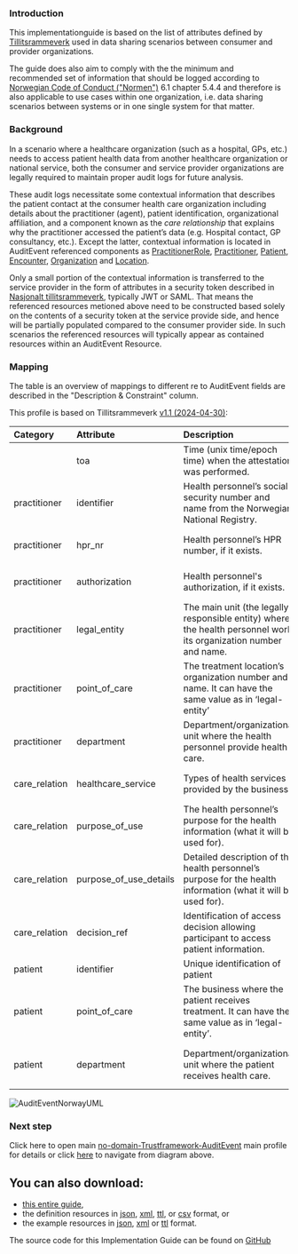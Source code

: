 ### Introduction
This implementationguide is based on the list of attributes defined by [Tillitsrammeverk](https://github.com/NorskHelsenett/Tillitsrammeverk/blob/main/specs/informasjons_og_datamodell.md#42-datamodell) used in data sharing scenarios between consumer and provider organizations. 

The guide does also aim to comply with the the minimum and recommended set of information that should be logged according to [Norwegian Code of Conduct ("Normen")](https://www.ehelse.no/normen/documents-in-english) 6.1 chapter 5.4.4 and therefore is also applicable to use cases within one organization, i.e. data sharing scenarios between systems or in one single system for that matter.

### Background
In a scenario where a healthcare organization (such as a hospital, GPs, etc.) needs to access patient health data from another healthcare organization or national service, both the consumer and service provider organizations are legally required to maintain proper audit logs for future analysis. 

These audit logs necessitate some contextual information that describes the patient contact at the consumer health care organization including details about the practitioner (agent), patient identification, organizational affiliation, and a component known as the *care relationship* that explains why the practitioner accessed the patient’s data (e.g. Hospital contact, GP consultancy, etc.). Except the latter, contextual information is located in AuditEvent referenced components as [PractitionerRole](https://hl7.org/fhir/R4/practitionerrole.html), [Practitioner](https://hl7.org/fhir/R4/practitioner.html), [Patient](https://www.hl7.org/fhir/R4/patient.html), [Encounter](https://www.hl7.org/fhir/R4/encounter.html), [Organization](https://hl7.org/fhir/R4/organization.html) and [Location](https://hl7.org/fhir/R4/location.html).

Only a small portion of the contextual information is transferred to the service provider in the form of attributes in a security token described in [Nasjonalt tillitsrammeverk](https://github.com/NorskHelsenett/Tillitsrammeverk/blob/main/specs/informasjons_og_datamodell.md#42-datamodell), typically JWT or SAML. That means the referenced resources metioned above need to be constructed based solely on the contents of a security token at the service provide side, and hence will be partially populated compared to the consumer provider side. In such scenarios the referenced resources will typically appear as contained resources within an AuditEvent Resource. 

### Mapping

The table is an overview of mappings to different re to AuditEvent fields are described in the "Description & Constraint" column. 

This profile is based on Tillitsrammeverk [v1.1 (2024-04-30)](https://github.com/NorskHelsenett/Tillitsrammeverk/blob/cef05d691ccc72515c4818d54344196baa47b09d/specs/informasjons_og_datamodell.md):

| Category         | Attribute                | Description                                                                           | Resource                                                                | Profile                                                                                                        |
|:-----------------|:-------------------------|:------------------------------------------------------------------------------------------------------|:------------------------------------------------------------------------|:---------------------------------------------------------------------------------------------------------------|
|                   |toa                    | Time (unix time/epoch time) when the attestation was performed.                                              | [AuditEvent](https://hl7.org/fhir/R4/auditevent)                        | [no-domain-Trustframework-Auditevent](StructureDefinition-no-domain-Trustframework-Auditevent.html)| 
| practitioner     | identifier             | Health personnel’s social security number and name from the Norwegian National Registry.                                           | [Practitioner](https://hl7.org/fhir/R4/practitioner.html)               | [no-doc-Trustframework-Practitioner](StructureDefinition-no-doc-Trustframework-Practitioner.html)                          |
| practitioner     | hpr_nr                 | Health personnel’s HPR number, if it exists.                                                       | [Practitioner](https://hl7.org/fhir/R4/practitioner.html)               | [no-doc-Trustframework-Practitioner](StructureDefinition-no-doc-Trustframework-Practitioner.html)                          |
| practitioner     | authorization     	  | Health personnel's authorization, if it exists.                                                     | [Practitioner](https://hl7.org/fhir/R4/practitioner.html)               | [no-doc-Trustframework-Practitioner](StructureDefinition-no-doc-Trustframework-Practitioner.html)                           |
| practitioner     | legal_entity           | The main unit (the legally responsible entity) where the health personnel work, its organization number and name. | [Organization](https://hl7.org/fhir/R4/organization.html)               | [no-doc-Trustframework-Organization-PractitionerLegalentity](StructureDefinition-no-doc-Trustframework-Organization-PractitionerLegalentity.html)   |
| practitioner     | point_of_care          | The treatment location’s organization number and name. It can have the same value as in ‘legal-entity’                        | [Organization](https://hl7.org/fhir/R4/organization.html)               | [no-doc-Trustframework-Organization-PractitionerPointofcare](StructureDefinition-no-doc-Trustframework-Organization-PractitionerPointofcare.html)          |
| practitioner     | department             | Department/organizational unit where the health personnel provide health care.                                              | [Organization](https://hl7.org/fhir/R4/organization.html)               | [no-doc-Trustframework-Organization-PractitionerDepartment](StructureDefinition-no-doc-Trustframework-Organization-PractitionerDepartment.html)       |
| care_relation    | healthcare_service     | Types of health services provided by the business.                                                       | [Encounter](https://hl7.org/fhir/R4/encounter.html)                     | [no-domain-Trustframework-Encounter](StructureDefinition-no-domain-Trustframework-Encounter.html)                                 |
| care_relation    | purpose_of_use         | The health personnel’s purpose for the health information (what it will be used for).                              | [AuditEvent](https://hl7.org/fhir/R4/auditevent.html)                   | [no-domain-Trustframework-Auditevent](StructureDefinition-no-domain-Trustframework-Auditevent.html)                                                                                                    |
| care_relation    | purpose_of_use_details | Detailed description of the health personnel’s purpose for the health information (what it will be used for).   | [AuditEvent](https://hl7.org/fhir/R4/auditevent.html)                   | [no-domain-Trustframework-Auditevent](StructureDefinition-no-domain-Trustframework-Auditevent.html)                                                                                                    |
| care_relation    | decision_ref           | Identification of access decision allowing participant to access patient information.                                                                | [AuditEvent](https://hl7.org/fhir/R4/auditevent.html)                   | [no-domain-Trustframework-Auditevent](StructureDefinition-no-domain-Trustframework-Auditevent.html)                                                                                                    |
| patient          | identifier             | Unique identification of patient                                                                      | [Patient](https://hl7.org/fhir/R4/patient.html)                         | [no-doc-Trustframework-Patient](StructureDefinition-no-doc-Trustframework-Patient.html)                                     |
| patient          | point_of_care  	      | The business where the patient receives treatment. It can have the same value as in ‘legal-entity’.             | [Organization](https://hl7.org/fhir/R4/organization.html)               | [no-doc-Trustframework-Organization-EncounterPointofcare](StructureDefinition-no-doc-Trustframework-Organization-EncounterPointofcare.html)                |
| patient          | department             | Department/organizational unit where the patient receives health care.                                        	          | [Organization](https://hl7.org/fhir/R4/organization.html)               | [no-doc-Trustframework-Organization-EncounterServiceprovider](StructureDefinition-no-doc-Trustframework-Organization-EncounterServiceprovider.html)|

![AuditEventNorwayUML](AuditEvent-ClassDiagram.svg)

### Next step
Click here to open main [no-domain-Trustframework-AuditEvent](StructureDefinition-no-domain-Trustframework-Auditevent.html) main profile for details or click [here](AuditEvent-ClassDiagram.svg) to navigate from diagram above.

## You can also download:

* [this entire guide](full-ig.zip),
* the definition resources in [json](definitions.json.zip), [xml](definitions.xml.zip), [ttl](definitions.ttl.zip), or [csv](csvs.zip) format, or
* the example resources in [json](examples.json.zip), [xml](examples.xml.zip) or [ttl](examples.ttl.zip) format.

The source code for this Implementation Guide can be found on [GitHub](https://github.com/HL7Norway/AuditEvent)